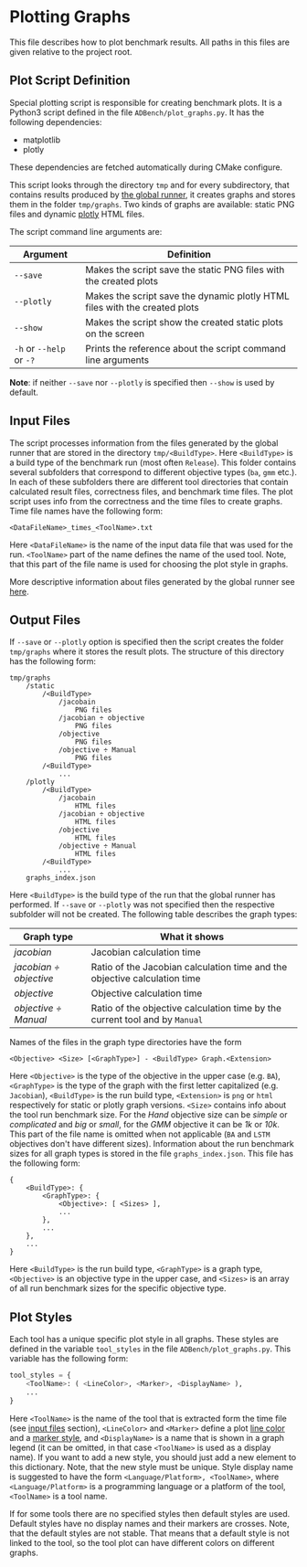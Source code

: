 # Plotting Graphs

This file describes how to plot benchmark results. All paths in this files are given relative to the project root.

## Plot Script Definition

Special plotting script is responsible for creating benchmark plots. It is a Python3 script defined in the file `ADBench/plot_graphs.py`. It has the following dependencies:

* matplotlib
* plotly

These dependencies are fetched automatically during CMake configure.

This script looks through the directory `tmp` and for every subdirectory, that contains results produced by [the global runner](./GlobalRunner.md), it creates graphs and stores them in the folder `tmp/graphs`. Two kinds of graphs are available: static PNG files and dynamic [plotly](https://plot.ly/python/) HTML files.

The script command line arguments are:

| Argument | Definition |
| -- | -- |
| `--save` | Makes the script save the static PNG files with the created plots |
| `--plotly` | Makes the script save the dynamic plotly HTML files with the created plots |
| `--show` | Makes the script show the created static plots on the screen |
| `-h` or `--help` or `-?` | Prints the reference about the script command line arguments |

__Note__: if neither `--save` nor `--plotly` is specified then `--show` is used by default.

## Input Files

The script processes information from the files generated by the global runner that are stored in the directory `tmp/<BuildType>`. Here `<BuildType>` is a build type of the benchmark run (most often `Release`). This folder contains several subfolders that correspond to different objective types (`ba`, `gmm` etc.). In each of these subfolders there are different tool directories that contain calculated result files, correctness files, and benchmark time files. The plot script uses info from the correctness and the time files to create graphs. Time file names have the following form:

```
<DataFileName>_times_<ToolName>.txt
```

Here `<DataFileName>` is the name of the input data file that was used for the run. `<ToolName>` part of the name defines the name of the used tool. Note, that this part of the file name is used for choosing the plot style in graphs.

More descriptive information about files generated by the global runner see [here](./GlobalRunner.md#Output).

## Output Files

If `--save` or `--plotly` option is specified then the script creates the folder `tmp/graphs` where it stores the result plots. The structure of this directory has the following form:

```
tmp/graphs
    /static
        /<BuildType>
            /jacobain
                PNG files
            /jacobian ÷ objective
                PNG files
            /objective
                PNG files
            /objective ÷ Manual
                PNG files
        /<BuildType>
            ...
    /plotly
        /<BuildType>
            /jacobain
                HTML files
            /jacobian ÷ objective
                HTML files
            /objective
                HTML files
            /objective ÷ Manual
                HTML files
        /<BuildType>
            ...
    graphs_index.json
```

Here `<BuildType>` is the build type of the run that the global runner has performed. If `--save` or `--plotly` was not specified then the respective subfolder will not be created. The following table describes the graph types:

| Graph type | What it shows |
| -- | -- |
| *jacobian* | Jacobian calculation time |
| *jacobian ÷ objective* | Ratio of the Jacobian calculation time and the objective calculation time |
| *objective* | Objective calculation time |
| *objective ÷ Manual* | Ratio of the objective calculation time by the current tool and by `Manual` |

Names of the files in the graph type directories have the form

```
<Objective> <Size> [<GraphType>] - <BuildType> Graph.<Extension>
```

Here `<Objective>` is the type of the objective in the upper case (e.g. `BA`), `<GraphType>` is the type of the graph with the first letter capitalized (e.g. `Jacobian`), `<BuildType>` is the run build type, `<Extension>` is `png` or `html` respectively for static or plotly graph versions. `<Size>` contains info about the tool run benchmark size. For the _Hand_ objective size can be _simple_ or _complicated_ and _big_ or _small_, for the _GMM_ objective it can be _1k_ or _10k_. This part of the file name is omitted when not applicable (`BA` and `LSTM` objectives don't have different sizes). Information about the run benchmark sizes for all graph types is stored in the file `graphs_index.json`. This file has the following form:

```
{
    <BuildType>: {
        <GraphType>: {
            <Objective>: [ <Sizes> ],
            ...
        },
        ...
    },
    ...
}
```

Here `<BuildType>` is the run build type, `<GraphType>` is a graph type, `<Objective>` is an objective type in the upper case, and `<Sizes>` is an array of all run benchmark sizes for the specific objective type.

## Plot Styles

Each tool has a unique specific plot style in all graphs. These styles are defined in the variable `tool_styles` in the file `ADBench/plot_graphs.py`. This variable has the following form:

```python
tool_styles = {
    <ToolName>: ( <LineColor>, <Marker>, <DisplayName> ),
    ...
}
```

Here `<ToolName>` is the name of the tool that is extracted form the time file (see [input files](#Input-files) section), `<LineColor>` and `<Marker>` define a plot [line color](https://matplotlib.org/2.0.2/api/colors_api.html) and a [marker style](https://matplotlib.org/2.1.2/api/markers_api.html#module-matplotlib.markers), and `<DisplayName>` is a name that is shown in a graph legend (it can be omitted, in that case `<ToolName>` is used as a display name). If you want to add a new style, you should just add a new element to this dictionary. Note, that the new style must be unique. Style display name is suggested to have the form `<Language/Platform>, <ToolName>`, where `<Language/Platform>` is a programming language or a platform of the tool, `<ToolName>` is a tool name.

If for some tools there are no specified styles then default styles are used. Default styles have no display names and their markers are crosses. Note, that the default styles are not stable. That means that a default style is not linked to the tool, so the tool plot can have different colors on different graphs. 